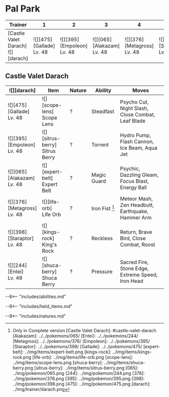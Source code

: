 # Pal Park

Trainer                              | 1                               | 2                                | 3                                | 4                                 | 5                                 | 6
---                                  | ---                             | ---                              | ---                              | ---                               | ---                               | ---
[Castle Valet Darach]<br>![][darach] | ![][475]<br>[Gallade]<br>Lv. 48 | ![][395]<br>[Empoleon]<br>Lv. 48 | ![][065]<br>[Alakazam]<br>Lv. 48 | ![][376]<br>[Metagross]<br>Lv. 48 | ![][398]<br>[Staraptor]<br>Lv. 48 | ![][244]<br>[Entei]<br>Lv. 48

## Castle Valet Darach

![][darach]                       | Item                              | Nature | Ability        | Moves
---                               | ---                               | ---    | ---            | ---
![][475]<br>[Gallade]<br>Lv. 48   | ![][scope-lens]<br>Scope Lens     | ?      | Steadfast      | Psycho Cut, Night Slash, Close Combat, Leaf Blade
![][395]<br>[Empoleon]<br>Lv. 48  | ![][sitrus-berry]<br>Sitrus Berry | ?      | Torrent        | Hydro Pump, Flash Cannon, Ice Beam, Aqua Jet
![][065]<br>[Alakazam]<br>Lv. 48  | ![][expert-belt]<br>Expert Belt   | ?      | Magic Guard    | Psychic, Dazzling Gleam, Focus Blast, Energy Ball
![][376]<br>[Metagross]<br>Lv. 48 | ![][life-orb]<br>Life Orb         | ?      | Iron Fist [^1] | Meteor Mash, Zen Headbutt, Earthquake, Hammer Arm
![][398]<br>[Staraptor]<br>Lv. 48 | ![][kings-rock]<br>King's Rock    | ?      | Reckless       | Return, Brave Bird, Close Combat, Roost
![][244]<br>[Entei]<br>Lv. 48     | ![][shuca-berry]<br>Shuca Berry   | ?      | Pressure       | Sacred Fire, Stone Edge, Extreme Speed, Iron Head

--8<-- "includes/abilities.md"

--8<-- "includes/held_items.md"

--8<-- "includes/natures.md"

[^1]: Only in Complete version
[Castle Valet Darach]: #castle-valet-darach
[Alakazam]: ../../pokemons/065/
[Entei]: ../../pokemons/244/
[Metagross]: ../../pokemons/376/
[Empoleon]: ../../pokemons/395/
[Staraptor]: ../../pokemons/398/
[Gallade]: ../../pokemons/475/
[expert-belt]: ../img/items/expert-belt.png
[kings-rock]: ../img/items/kings-rock.png
[life-orb]: ../img/items/life-orb.png
[scope-lens]: ../img/items/scope-lens.png
[shuca-berry]: ../img/items/shuca-berry.png
[sitrus-berry]: ../img/items/sitrus-berry.png
[065]: ../img/pokemon/065.png
[244]: ../img/pokemon/244.png
[376]: ../img/pokemon/376.png
[395]: ../img/pokemon/395.png
[398]: ../img/pokemon/398.png
[475]: ../img/pokemon/475.png
[darach]: ../img/trainer/darach.png
